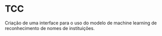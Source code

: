 # TCC
Criação de uma interface para o uso do modelo de machine learning de reconhecimento de nomes de instituições.
